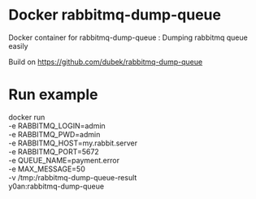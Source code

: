 # Docker rabbitmq-dump-queue
Docker container for rabbitmq-dump-queue : Dumping rabbitmq queue easily

Build on https://github.com/dubek/rabbitmq-dump-queue

# Run example

docker run \
-e RABBITMQ_LOGIN=admin \
-e RABBITMQ_PWD=admin \
-e RABBITMQ_HOST=my.rabbit.server \
-e RABBITMQ_PORT=5672 \
-e QUEUE_NAME=payment.error \
-e MAX_MESSAGE=50 \
-v /tmp:/rabbitmq-dump-queue-result \
y0an:rabbitmq-dump-queue

